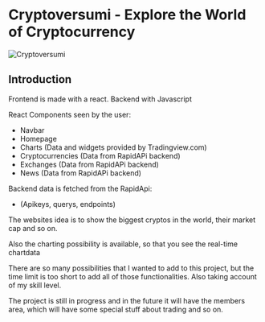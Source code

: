 # Cryptoversumi - Explore the World of Cryptocurrency

![Cryptoversumi](https://i.ibb.co/s59mtSp/crypto.png)
## Introduction
Frontend is made with a react.
Backend with Javascript

React Components seen by the user:
- Navbar 
- Homepage 
- Charts (Data and widgets provided by Tradingview.com)
- Cryptocurrencies (Data from RapidAPi backend)
- Exchanges (Data from RapidAPi backend)
- News (Data from RapidAPi backend)

Backend data is fetched from the RapidApi:
- (Apikeys, querys, endpoints)

The websites idea is to show the biggest cryptos in the world, their market cap and so on.

Also the charting possibility is available, so that you see the real-time chartdata 

There are so many possibilities that I wanted to add to this project, but the time limit is too short to 
add all of those functionalities. Also taking account of my skill level.

The project is still in progress and in the future it will have the members area, which will
have some special stuff about trading and so on.
